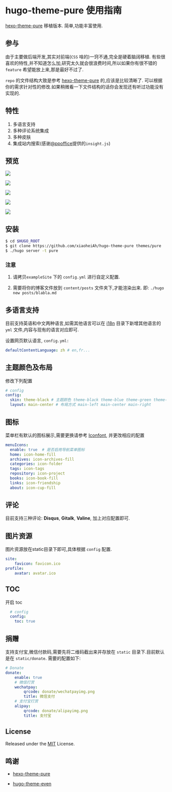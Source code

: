 # hugo-theme-pure 使用指南

[hexo-theme-pure](https://github.com/cofess/hexo-theme-pure) 移植版本. 简单,功能丰富使用.

## 参与

由于主要做后端开发,其实对前端(`CSS` 啥的)一窍不通,完全是硬着脑阔移植. 有些很喜欢的特性,并不知道怎么加,研究太久就会很浪费时间,所以如果你有很不错的 `feature` 希望能放上来,那是最好不过了.

`repo` 的文件结构大致是参考 [hexo-theme-pure](https://github.com/cofess/hexo-theme-pure) 的,应该是比较清晰了. 可以根据你的需求针对性的修改.如果稍微看一下文件结构的话你会发现还有听过功能没有实现的.

## 特性

1. 多语言支持
2. 多种评论系统集成
3. 多种皮肤
4. 集成站内搜索(感谢[@ppoffice](https://github.com/ppoffice)提供的`insight.js`)

## 预览

![](https://raw.githubusercontent.com/xiaoheiAh/hugo-theme-pure/master/images/grey.png)

![](https://raw.githubusercontent.com/xiaoheiAh/hugo-theme-pure/master/images/black.png)

![](https://raw.githubusercontent.com/xiaoheiAh/hugo-theme-pure/master/images/blue.png)

![](https://raw.githubusercontent.com/xiaoheiAh/hugo-theme-pure/master/images/green.png)

![](https://raw.githubusercontent.com/xiaoheiAh/hugo-theme-pure/master/images/purple.png)

## 安装

```bash
$ cd $HUGO_ROOT
$ git clone https://github.com/xiaoheiAh/hugo-theme-pure themes/pure
$ ./hugo server -t pure
```

### 注意

1. 请拷贝`exampleSite` 下的 `config.yml` 进行自定义配置.

2. 需要将你的博客文件放到 `content/posts` 文件夹下,才能渲染出来. 即: `./hugo new posts/blabla.md`

## 多语言支持

目前支持英语和中文两种语言,如需其他语言可以在 [i18n](i18n/) 目录下新增其他语言的 `yml` 文件,内容与现有的语言对应即可.

设置网页默认语言, `config.yml:`

```yml
defaultContentLanguage: zh # en,fr...
```

## 主题颜色及布局

修改下列配置

```yml
# config
config:
  skin: theme-black # 主题颜色 theme-black theme-blue theme-green theme-purple
  layout: main-center # 布局方式 main-left main-center main-right
```

## 图标

菜单栏有默认的图标展示,需要更换请参考 [Iconfont](http://blog.cofess.com/hexo-theme-pure/iconfont/demo_fontclass.html), 并更改相应的配置

```yml
menuIcons:
  enable: true  # 是否启用导航菜单图标
  home: icon-home-fill
  archives: icon-archives-fill
  categories: icon-folder
  tags: icon-tags
  repository: icon-project
  books: icon-book-fill
  links: icon-friendship
  about: icon-cup-fill
```

## 评论

目前支持三种评论: **Disqus**, **Gitalk**, **Valine**, 加上对应配置即可.

## 图片资源

图片资源放在static目录下即可,具体根据 `config` 配置.

```yml
site:
	favicon: favicon.ico
profile:
	avatar: avatar.ico
```

## TOC

开启 toc

```yml
  # config
  config:
    toc: true
```

## 捐赠

支持支付宝,微信付款码,需要先将二维码截出来并存放在 `static` 目录下.目前默认是在 `static/donate`. 需要的配置如下:

```yml
# Donate
donate:
	enable: true
	# 微信打赏
	wechatpay:
		qrcode: donate/wechatpayimg.png
		title: 微信支付
	# 支付宝打赏
	alipay:
		qrcode: donate/alipayimg.png
		title: 支付宝
```

## License

Released under the [MIT](https://github.com/olOwOlo/hugo-theme-even/blob/master/LICENSE.md) License.

## 鸣谢

- [hexo-theme-pure](https://github.com/cofess/hexo-theme-pure)

- [hugo-theme-even](https://github.com/olOwOlo/hugo-theme-even)

  

